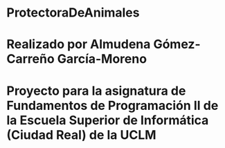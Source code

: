 # ProtectoraDeAnimales
# Realizado por Almudena Gómez-Carreño García-Moreno
# Proyecto para la asignatura de Fundamentos de Programación II de la Escuela Superior de Informática (Ciudad Real) de la UCLM
